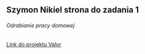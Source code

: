 ## Szymon Nikiel strona do zadania 1
###### Odrabianie pracy domowej
[Link do projektu Valor](https://github.com/infoshareacademy/jfdzw1-valor.git)